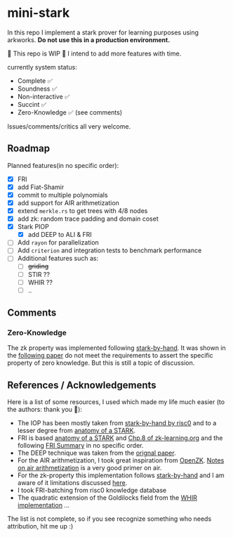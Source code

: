 # mini-stark

In this repo I implement a stark prover for learning purposes using arkworks.
**Do not use this in a production environment.**

🚧 This repo is WIP 🚧 I intend to add more features with time.

currently system status:

- Complete ✅
- Soundness ✅
- Non-interactive ✅
- Succint ✅
- Zero-Knowledge ✅ (see comments)

Issues/comments/critics all very welcome.

## Roadmap

Planned features(in no specific order):

- [x] FRI
- [x] add Fiat-Shamir
- [x] commit to multiple polynomials
- [x] add support for AIR arithmetization
- [x] extend `merkle.rs` to get trees with 4/8 nodes
- [x] add zk: random trace padding and domain coset
- [x] Stark PIOP
  - [x] add DEEP to ALI & FRI
- [ ] Add `rayon` for parallelization
- [ ] Add `criterion` and integration tests to benchmark performance
- [ ] Additional features such as:
  - [ ] ~~griding~~
  - [ ] STIR ??
  - [ ] WHIR ??
  - [ ] ..

## Comments

### Zero-Knowledge

  The zk property was implemented following [stark-by-hand](https://dev.risczero.com/proof-system/stark-by-hand).
  It was shown in the [following paper](https://eprint.iacr.org/2024/1037.pdf#cite.FRISummary) do not meet the requirements to assert the specific property of zero knowledge.
But this is still a topic of discussion.

## References / Acknowledgements

Here is a list of some resources, I used which made my life much easier (to the authors: thank you 🙏):

- The IOP has been mostly taken from [stark-by-hand by risc0](https://dev.risczero.com/proof-system/stark-by-hand) and to a lesser degree from [anatomy of a STARK](https://aszepieniec.github.io/stark-anatomy/stark).
- FRI is based [anatomy of a STARK](https://aszepieniec.github.io/stark-anatomy/stark) and [Chp.8 of zk-learning.org](https://rdi.berkeley.edu/zk-learning/assets/lecture8.pdf) and the following [FRI Summary](https://eprint.iacr.org/2022/1216.pdf) in no specific order.
- The DEEP technique was taken from the [orignal paper](https://eprint.iacr.org/2019/336.pdf#cite.stark).
- For the AIR arithmetization, I took great inspiration from [OpenZK](https://www.youtube.com/watch?v=H3AKu03AwYc). [Notes on air arithmetization](https://cronokirby.com/posts/2022/09/notes-on-stark-arithmetization/) is a very good primer on air.
- For the zk-property this implementation follows [stark-by-hand](https://dev.risczero.com/proof-system/stark-by-hand#lesson-5-zk-commitments-of-the-trace-data) and I am aware of it limitations discussed [here](https://eprint.iacr.org/2024/1037.pdf#cite.FRISummary).
- I took FRI-batching from risc0 knowledge database
- The quadratic extension of the Goldilocks field from the [WHIR implementation](https://github.com/WizardOfMenlo/whir/blob/9db4ffd19def8be1f2bba0a5293960bd35ebd9f3/src/crypto/fields.rs#L45)
...

The list is not complete, so if you see recognize something who needs attribution, hit me up :)
